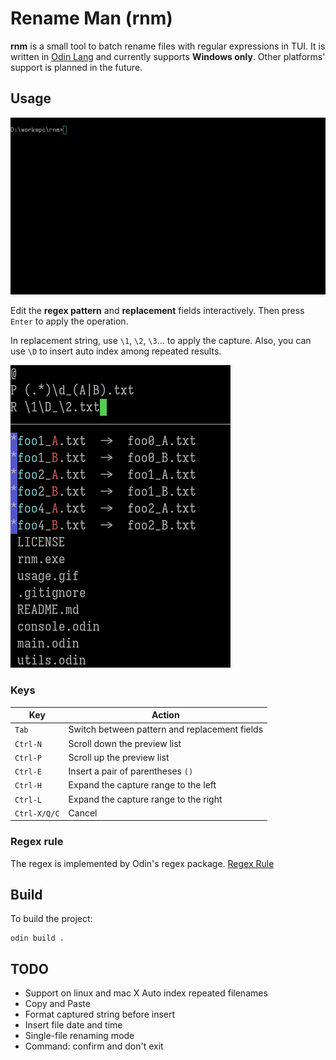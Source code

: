 # Rename Man (rnm)

**rnm** is a small tool to batch rename files with regular expressions in TUI.
It is written in [Odin Lang](https://odin-lang.org/) and currently supports **Windows only**.
Other platforms' support is planned in the future.

## Usage

![usage](.pictures/usage.gif)

Edit the **regex pattern** and **replacement** fields interactively.
Then press `Enter` to apply the operation.

In replacement string, use `\1`, `\2`, `\3`... to apply the capture.
Also, you can use `\D` to insert auto index among repeated results.

![usage_repeat_indexing](.pictures/usage_repeat_indexing.png)

### Keys

| Key          | Action                                        |
|--------------|-----------------------------------------------|
| `Tab`        | Switch between pattern and replacement fields |
| `Ctrl-N`     | Scroll down the preview list                  |
| `Ctrl-P`     | Scroll up the preview list                    |
| `Ctrl-E`     | Insert a pair of parentheses `()`             |
| `Ctrl-H`     | Expand the capture range to the left          |
| `Ctrl-L`     | Expand the capture range to the right         |
| `Ctrl-X/Q/C` | Cancel                                        |

### Regex rule

The regex is implemented by Odin's regex package. [Regex Rule](https://pkg.odin-lang.org/core/text/regex/)

## Build

To build the project:

```
odin build .
```

## TODO

- Support on linux and mac
X Auto index repeated filenames
- Copy and Paste
- Format captured string before insert
- Insert file date and time
- Single-file renaming mode
- Command: confirm and don't exit